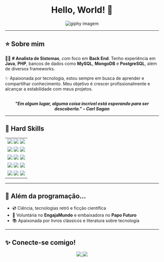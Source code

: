 <h1 align="center">Hello, World! 👋</h1>

<p align="center">
  <img src="https://media4.giphy.com/media/v1.Y2lkPTc5MGI3NjExZm5hM3J6YzJqOXRnaDVnNDE2MWQxODF4aXhjc2RlcnZjdnA4MmlscyZlcD12MV9pbnRlcm5hbF9naWZfYnlfaWQmY3Q9Zw/jXp6wAeHU3Ds3UoNMG/giphy.gif" alt="giphy imagem" />
</p>

---

## ⭐️ Sobre mim

👩‍💻 **# Analista de Sistemas**, com foco em **Back End**. Tenho experiência em **Java**, **PHP**, bancos de dados como **MySQL**, **MongoDB** e **PostgreSQL**, além de diversos frameworks.

✨ Apaixonada por tecnologia, estou sempre em busca de aprender e compartilhar conhecimento. Meu objetivo é crescer profissionalmente e alcançar a estabilidade com meus projetos.

<br/>

<div align='center'>
  <b><i>"Em algum lugar, alguma coisa incrível está esperando para ser descoberta.” – Carl Sagan</i></b>
</div>

---

## 🔧 Hard Skills

<div align="center">

<table>
  <tr>
    <td align="center">
      <img src="https://img.shields.io/badge/Java-ED8B00?style=for-the-badge&logo=java&logoColor=white">
      <img src="https://img.shields.io/badge/PHP-777BB4?style=for-the-badge&logo=php&logoColor=white">
      <img src="https://img.shields.io/badge/C-00599C?style=for-the-badge&logo=c&logoColor=white">
    </td>
  </tr>
  <tr>
    <td align="center">
      <img src="https://img.shields.io/badge/Python-FFD43B?style=for-the-badge&logo=python&logoColor=blue">
      <img src="https://img.shields.io/badge/JavaScript-323330?style=for-the-badge&logo=javascript&logoColor=F7DF1E">
      <img src="https://img.shields.io/badge/Kotlin-0095D5?style=for-the-badge&logo=kotlin&logoColor=white">
    </td>
  </tr>
  <tr>
    <td align="center">
      <img src="https://img.shields.io/badge/MySQL-4479A1?style=for-the-badge&logo=mysql&logoColor=white">
      <img src="https://img.shields.io/badge/MongoDB-47A248?style=for-the-badge&logo=mongodb&logoColor=white">
      <img src="https://img.shields.io/badge/PostgreSQL-336791?style=for-the-badge&logo=postgresql&logoColor=white">
    </td>
  </tr>
  <tr>
    <td align="center">
      <img src="https://img.shields.io/badge/Arduino-00979C?style=for-the-badge&logo=arduino&logoColor=white">
      <img src="https://img.shields.io/badge/Git-F05032?style=for-the-badge&logo=git&logoColor=white">
      <img src="https://img.shields.io/badge/GitHub-181717?style=for-the-badge&logo=github&logoColor=white">
    </td>
  </tr>
  <tr>
    <td align="center">
      <img src="https://img.shields.io/badge/AWS-232F3E?style=for-the-badge&logo=amazon-aws&logoColor=white">
      <img src="https://img.shields.io/badge/Azure-0078D4?style=for-the-badge&logo=microsoft-azure&logoColor=white">
      <img src="https://img.shields.io/badge/Flutter-02569B?style=for-the-badge&logo=flutter&logoColor=white">
    </td>
  </tr>
</table>

</div>

---

## 💜 Além da programação...

- 💿 Ciência, tecnologias retrô e ficção científica  
- 🌱 Voluntária no **EngajaMundo** e embaixadora no **Papo Futuro**
- 📚 Apaixonada por livros clássicos e literatura sobre tecnologia

---

## ✨ Conecte-se comigo!

<div align="center">
  <a href="https://www.instagram.com/criando.tech" target="_blank">
    <img src="https://img.shields.io/badge/@criando.tech-E4405F?style=for-the-badge&logo=instagram&logoColor=white">
  </a>
  <a href="https://www.linkedin.com/in/seu-perfil" target="_blank">
    <img src="https://www.linkedin.com/in/kellycarolinee/">
  </a>
</div>
